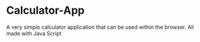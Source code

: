 # Calculator-App
A very simple calculator application that can be used within the browser. All made with Java Script
